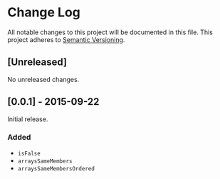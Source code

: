 # Change Log
All notable changes to this project will be documented in this file.
This project adheres to [Semantic Versioning](http://semver.org/).

## [Unreleased]

No unreleased changes.

## [0.0.1] - 2015-09-22

Initial release.

### Added
- `isFalse`
- `arraysSameMembers`
- `arraysSameMembersOrdered`
